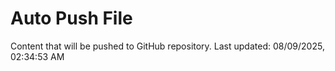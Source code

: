 # Auto Push File

Content that will be pushed to GitHub repository.
Last updated: 08/09/2025, 02:34:53 AM
